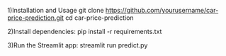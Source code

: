 1)Installation and Usage
git clone https://github.com/yourusername/car-price-prediction.git
cd car-price-prediction

2)Install dependencies:
pip install -r requirements.txt

3)Run the Streamlit app:
streamlit run predict.py

